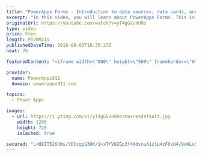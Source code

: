 ```yaml
---
title: "PowerApps Forms - Introduction to data sources, data cards, and layout"
excerpt: "In this video, you will learn about PowerApps Forms. This is the first of a multi-part series meant to help you learn all about this critical piece of PowerApps.   Topics covered in this video include: * Adding a data source * design controls for a form * data cards * connecting to a gallery  If you"
originalUrl: https://youtube.com/watch?v=yT4gGVunU0o
type: video
price: Free
length: PT20M21S
publishedDateTime: 2018-08-03T16:30:27Z
heat: 76

featuredContent: "<iframe width=\"800\" height=\"500\" frameborder=\"0\" src=\"https://www.youtube.com/embed/yT4gGVunU0o\" allow=\"accelerometer; autoplay; encrypted-media; gyroscope; picture-in-picture\" allowfullscreen></iframe>"

provider:
  name: PowerApps911
  domain: powerapps911.com

topics:
  - Power Apps

images:
  - url: https://i.ytimg.com/vi/yT4gGVunU0o/maxresdefault.jpg
    width: 1280
    height: 720
    isCached: true

secured: "L+0EIT52VUWs/YDCcqpG30K/1+xTfV8ZGp3f4AdsnuA1zlp4zF6vU4/9xKLuSFF5fYjYII8dA4nTSBDPAcPiBQtwIZ0sPkw/vsZSFKZv6KabVS0A3dUxMVW4ZTzYp1X9gTiN2RvfffIMHVRRI1QUiJH3itc+d8KQCKef0a51AAm0Ks7k4nAkvfsD0Pibc1T0L/iux9RgB+Y9K1MMtB7HNr8NhZpSNoK+xFEp9AdD8Lg5GHQUfAwljMWSBCD4grWLw2RRhGCuulLKfN1/xucgxAbTLGZyptn/0zBkRBZ5J55l4oNkU5hD123V11WGaEc7JhacbJKCUGGC52oq7SSJ78UwYkjC6Cz9WyjamEIAIHrTPbWYYNDC8nQHBY+dMKO4j1LIZgiOMfvjc8ONeO7Q5qh2XG2wQLispfLnl30bVthLLVFyfmvgIqIKCf7NgFFe;hFbwjcYkfLtItav9eqE4Uw=="
---
```


